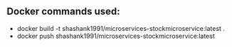 ## Docker commands used:
* docker build -t shashank1991/microservices-stockmicroservice:latest .
* docker push shashank1991/microservices-stockmicroservice:latest